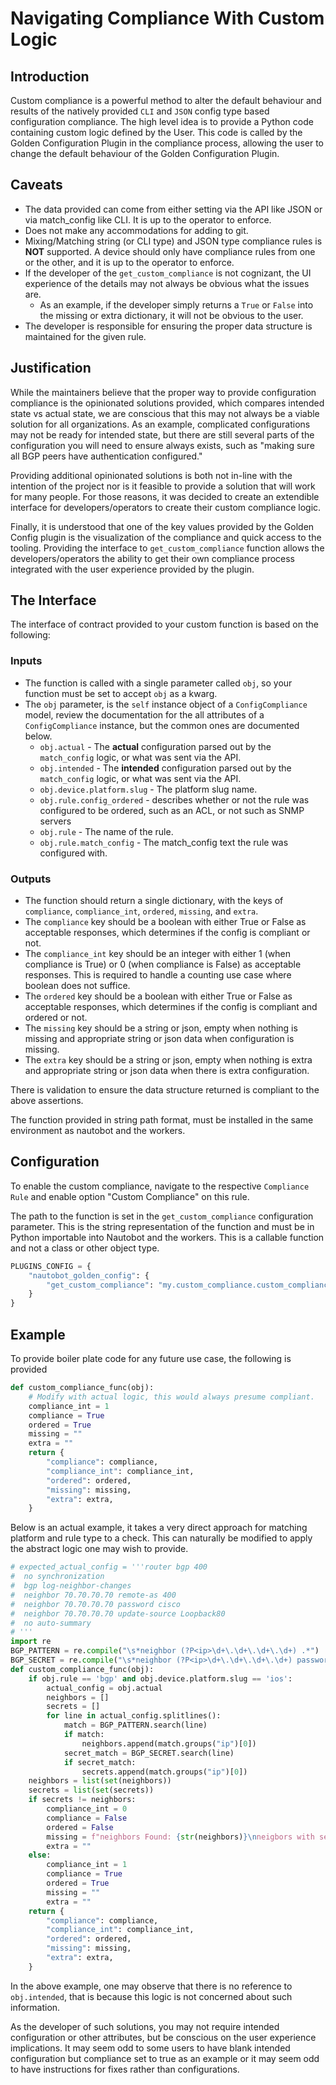 # Navigating Compliance With Custom Logic

## Introduction
Custom compliance is a powerful method to alter the default behaviour and results of the natively provided `CLI` and `JSON` config type based configuration compliance.
The high level idea is to provide a Python code containing custom logic defined by the User. This code is called by the Golden Configuration Plugin in the compliance process,
allowing the user to change the default behaviour of the Golden Configuration Plugin.



## Caveats

- The data provided can come from either setting via the API like JSON or via match_config like CLI. It is up to the operator to enforce.
- Does not make any accommodations for adding to git.
- Mixing/Matching string (or CLI type) and JSON type compliance rules is **NOT** supported. A device should only have compliance rules from one or the other, and it is up to the operator to enforce.
- If the developer of the `get_custom_compliance` is not cognizant, the UI experience of the details may not always be obvious what the issues are.
    - As an example, if the developer simply returns a `True` or `False` into the missing or extra dictionary, it will not be obvious to the user.
- The developer is responsible for ensuring the proper data structure is maintained for the given rule.

## Justification

While the maintainers believe that the proper way to provide configuration compliance is the opinionated solutions provided, which compares intended
state vs actual state, we are conscious that this may not always be a viable solution for all organizations. As an example, complicated configurations may not be ready for intended state, but there are still several parts of the configuration you will need to ensure always exists, such as "making sure all BGP peers have authentication configured."

Providing additional opinionated solutions is both not in-line with the intention of the project nor is it feasible to provide a solution that will work for many people. For those reasons, it was decided to create an extendible interface for developers/operators to create their custom compliance logic.

Finally, it is understood that one of the key values provided by the Golden Config plugin is the visualization of the compliance and quick access to the tooling. Providing the interface to `get_custom_compliance` function allows the developers/operators the ability to get their own compliance process integrated with the user experience provided by the plugin.

## The Interface

The interface of contract provided to your custom function is based on the following:

### Inputs

- The function is called with a single parameter called `obj`, so your function must be set to accept `obj` as a kwarg.
- The `obj` parameter, is the `self` instance object of a `ConfigCompliance` model, review the documentation for the all attributes of a `ConfigCompliance` instance, but the common ones are documented below.
    - `obj.actual` - The **actual** configuration parsed out by the `match_config` logic, or what was sent via the API.
    - `obj.intended` - The **intended** configuration parsed out by the `match_config` logic, or what was sent via the API.
    - `obj.device.platform.slug` -  The platform slug name.
    - `obj.rule.config_ordered` - describes whether or not the rule was configured to be ordered, such as an ACL, or not such as SNMP servers
    - `obj.rule` - The name of the rule.
    - `obj.rule.match_config` - The match_config text the rule was configured with.

### Outputs

- The function should return a single dictionary, with the keys of `compliance`, `compliance_int`, `ordered`, `missing`, and `extra`.
- The `compliance` key should be a boolean with either True or False as acceptable responses, which determines if the config is compliant or not.
- The `compliance_int` key should be an integer with either 1 (when compliance is True) or 0 (when compliance is False) as acceptable responses. This is required to handle a counting use case where boolean does not suffice.
- The `ordered` key should be a boolean with either True or False as acceptable responses, which determines if the config is compliant and ordered or not.
- The `missing` key should be a string or json, empty when nothing is missing and appropriate string or json data when configuration is missing.
- The `extra` key should be a string or json, empty when nothing is extra and appropriate string or json data when there is extra configuration.

There is validation to ensure the data structure returned is compliant to the above assertions.

The function provided in string path format, must be installed in the same environment as nautobot and the workers.

## Configuration

To enable the custom compliance, navigate to the respective `Compliance Rule` and enable option "Custom Compliance" on this rule.

The path to the function is set in the `get_custom_compliance` configuration parameter. This is the string representation of the function and must be in
Python importable into Nautobot and the workers. This is a callable function and not a class or other object type.

```python
PLUGINS_CONFIG = {
    "nautobot_golden_config": {
        "get_custom_compliance": "my.custom_compliance.custom_compliance_func"
    }
}
```

## Example

To provide boiler plate code for any future use case, the following is provided

```python
def custom_compliance_func(obj):
    # Modify with actual logic, this would always presume compliant.
    compliance_int = 1
    compliance = True
    ordered = True
    missing = ""
    extra = ""
    return {
        "compliance": compliance,
        "compliance_int": compliance_int,
        "ordered": ordered,
        "missing": missing,
        "extra": extra,
    }
```

Below is an actual example, it takes a very direct approach for matching platform and rule type to a check. This can naturally be modified to apply the abstract logic one may wish to provide.

```python
# expected_actual_config = '''router bgp 400
#  no synchronization
#  bgp log-neighbor-changes
#  neighbor 70.70.70.70 remote-as 400
#  neighbor 70.70.70.70 password cisco
#  neighbor 70.70.70.70 update-source Loopback80
#  no auto-summary
# '''
import re
BGP_PATTERN = re.compile("\s*neighbor (?P<ip>\d+\.\d+\.\d+\.\d+) .*")
BGP_SECRET = re.compile("\s*neighbor (?P<ip>\d+\.\d+\.\d+\.\d+) password (\S+).*")
def custom_compliance_func(obj):
    if obj.rule == 'bgp' and obj.device.platform.slug == 'ios':
        actual_config = obj.actual
        neighbors = []
        secrets = []
        for line in actual_config.splitlines():
            match = BGP_PATTERN.search(line)
            if match:
                neighbors.append(match.groups("ip")[0])
            secret_match = BGP_SECRET.search(line)
            if secret_match:
                secrets.append(match.groups("ip")[0])
    neighbors = list(set(neighbors))
    secrets = list(set(secrets))
    if secrets != neighbors:
        compliance_int = 0
        compliance = False
        ordered = False
        missing = f"neighbors Found: {str(neighbors)}\nneigbors with secrets found: {str(secrets)}"
        extra = ""
    else:
        compliance_int = 1
        compliance = True
        ordered = True
        missing = ""
        extra = ""
    return {
        "compliance": compliance,
        "compliance_int": compliance_int,
        "ordered": ordered,
        "missing": missing,
        "extra": extra,
    }
```

In the above example, one may observe that there is no reference to `obj.intended`, that is because this logic is not concerned about such information.

As the developer of such solutions, you may not require intended configuration or other attributes, but be conscious on the user experience implications. It may seem odd to some users to have blank intended configuration but compliance set to true as an example or it may seem odd to have instructions for fixes rather than configurations.
